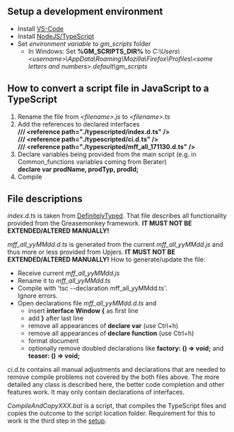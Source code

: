 ## Setup a development environment

* Install [VS-Code](https://code.visualstudio.com/Download)
* Install [NodeJS/TypeScript](https://www.typescriptlang.org/#download-links)
* Set _environment variable_ to _gm_scripts_ folder
  * In Windows: Set **%GM_SCRIPTS_DIR%** to _C:\Users\\&lt;username&gt;\AppData\Roaming\Mozilla\Firefox\Profiles\\&lt;some letters and numbers&gt;.default\gm_scripts_


## How to convert a script file in JavaScript to a TypeScript

1. Rename the file from _&lt;filename&gt;.js_ to _&lt;filename&gt;.ts_
2. Add the references to declared interfaces  
   <b>/// &lt;reference path="./typescripted/index.d.ts" /&gt;  
   /// &lt;reference path="./typescripted/ci.d.ts" /&gt;  
   /// &lt;reference path="./typescripted/mff_all_171130.d.ts" /&gt;</b>
3. Declare variables being provided from the main script (e.g. in Common_functions variables coming from Berater)  
   **declare var prodName, prodTyp, prodId;**
4. Compile

## File descriptions
_index.d.ts_ is taken from [DefinitelyTyped](https://github.com/DefinitelyTyped/DefinitelyTyped/tree/master/types/greasemonkey "DefinitelyTyped-Repository").
That file describes all functionality provided from the Greasemonkey framework. **IT MUST NOT BE EXTENDED/ALTERED MANUALLY!**

_mff_all_yyMMdd.d.ts_ is generated from the current _mff_all_yyMMdd.js_ and thus more or less provided from Upjers. **IT MUST NOT BE EXTENDED/ALTERED MANUALLY!**
How to generate/update the file:
* Receive current _mff_all_yyMMdd.js_
* Rename it to _mff_all_yyMMdd.ts_
* Compile with 'tsc --declaration mff_all_yyMMdd.ts'.  
   Ignore errors.
* Open declarations file _mff_all_yyMMdd.d.ts_ and  
  * insert **interface Window {** as first line
  * add **}** after last line
  * remove all appearances of **declare var** (use Ctrl+h)
  * remove all appearances of **declare function** (use Ctrl+h)
  * format document
  * optionally remove doubled declarations like **factory: () => void;** and **teaser: () => void;**
  
_ci.d.ts_ contains all manual adjustments and declarations that are needed to remove compile problems not covered by the both files above.
The more detailed any class is described here, the better code completion and other features work. It may only contain declarations of interfaces.

_CompileAndCopyXXX.bat_ is a script, that compiles the TypeScript files and copies the outcome to the script location folder.
Requirement for this to work is the third step in the [setup](#setup-a-development-environment).